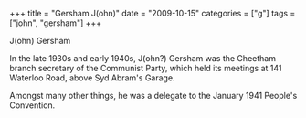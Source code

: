+++
title = "Gersham J(ohn)"
date = "2009-10-15"
categories = ["g"]
tags = ["john", "gersham"]
+++

J(ohn) Gersham

In the late 1930s and early 1940s, J(ohn?) Gersham was the Cheetham branch secretary of the Communist Party, which held its meetings at 141 Waterloo Road, above Syd Abram's Garage. 

Amongst many other things, he was a delegate to the January 1941 People's Convention.

